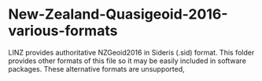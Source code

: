 # New-Zealand-Quasigeoid-2016-various-formats
LINZ provides authoritative NZGeoid2016 in Sideris (.sid) format. This folder provides other formats of this file so it may be easily included in software packages. These alternative formats are unsupported,
